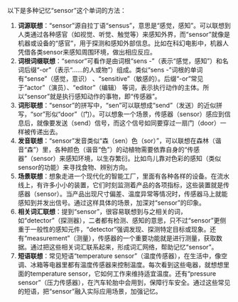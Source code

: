 以下是多种记忆“sensor”这个单词的方法：
1. **词源联想**：“sensor”源自拉丁语“sensus”，意思是“感觉，感知”。可以联想到人类通过各种感官（如视觉、听觉、触觉等）来感知外界，而“sensor”就像是机器或设备的“感官”，用于探测和感知外部信息。比如在科幻电影中，机器人凭借各类sensor来感知周围环境，做出相应反应。
2. **词根词缀联想**：“sensor”可看作是由词根“sens -”（表示“感觉，感知”）和名词后缀“-or”（表示“……的人或物”）组成。类似“sens -”词根的单词有“sense”（感觉，意识） 、“sensitive”（敏感的）。后缀“-or”常见于“actor”（演员）、“editor”（编辑） 等词，表示执行动作的主体。所以“sensor”就是执行感知动作的事物，即“传感器”。
3. **词形联想**：“sensor”的拼写中，“sen”可以联想成“send”（发送）的近似拼写，“sor”形似“door”（门）。可以想象一个场景，传感器（sensor）感应到信息后，就像要发送（send）信号，而这个信号如同要穿过一扇门（door）一样被传递出去。 
4. **发音联想**：“sensor”发音类似“森（sen）色（sor）”，可以联想在森林（谐音“森”）里，各种颜色（谐音“色”）的动植物需要依靠自身的“传感器”（sensor）来感知环境，以生存繁衍。比如鸟儿靠对色彩的感知（类似sensor的功能）来寻找食物、辨别方向。 
5. **场景联想**：想象走进一个现代化的智能工厂，里面有各种各样的设备。在流水线上，有许多小小的装置，它们时刻监测着产品的各项指标，这些装置就是传感器（sensor）。当产品出现尺寸偏差、温度异常等情况时，传感器马上就能感知到并发出信号。通过这样具体的场景，加深对“sensor”的印象。 
6. **相关词汇联想**：提到“sensor”，很容易联想到与之相关的词，如“detector”（探测器），二者都有检测、感知的意思，只不过“sensor”更侧重于一般性的感知元件，“detector”强调发现、探测特定目标或现象。还有“measurement”（测量），传感器的一个重要功能就是进行测量，获取数据。通过把这些相关词汇联系起来，形成词汇网络，帮助记忆“sensor”。 
7. **短语联想**：常见短语“temperature sensor”（温度传感器），在生活中，像空调、冰箱等电器里都有温度传感器来控制温度。每次看到这些电器，就想想里面的temperature sensor，它如何工作来维持适宜温度。还有“pressure sensor”（压力传感器），在汽车轮胎中会用到，保障行车安全。通过这些常见的短语，把“sensor”融入实际应用场景，加强记忆。 